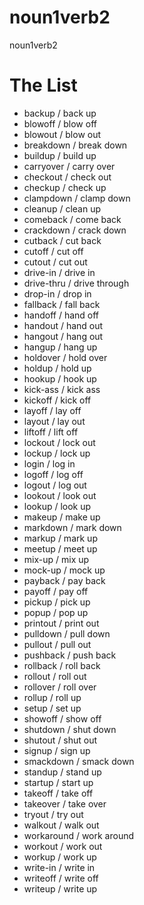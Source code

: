 noun1verb2
==========

noun1verb2

# The List

* backup / back up
* blowoff / blow off
* blowout / blow out
* breakdown / break down
* buildup / build up
* carryover / carry over
* checkout / check out
* checkup / check up
* clampdown / clamp down
* cleanup / clean up
* comeback / come back
* crackdown / crack down
* cutback / cut back
* cutoff / cut off
* cutout / cut out
* drive-in / drive in
* drive-thru / drive through
* drop-in / drop in
* fallback / fall back
* handoff / hand off
* handout / hand out
* hangout / hang out
* hangup / hang up
* holdover / hold over
* holdup / hold up
* hookup / hook up
* kick-ass / kick ass
* kickoff / kick off
* layoff / lay off
* layout / lay out
* liftoff / lift off
* lockout / lock out
* lockup / lock up
* login / log in
* logoff / log off
* logout / log out
* lookout / look out
* lookup / look up
* makeup / make up
* markdown / mark down
* markup / mark up
* meetup / meet up
* mix-up / mix up
* mock-up / mock up
* payback / pay back
* payoff / pay off
* pickup / pick up
* popup / pop up
* printout / print out
* pulldown / pull down
* pullout / pull out
* pushback / push back
* rollback / roll back
* rollout / roll out
* rollover / roll over
* rollup / roll up
* setup / set up
* showoff / show off
* shutdown / shut down
* shutout / shut out
* signup / sign up
* smackdown / smack down
* standup / stand up
* startup / start up
* takeoff / take off
* takeover / take over
* tryout / try out
* walkout / walk out
* workaround / work around
* workout / work out
* workup / work up
* write-in / write in
* writeoff / write off
* writeup / write up
